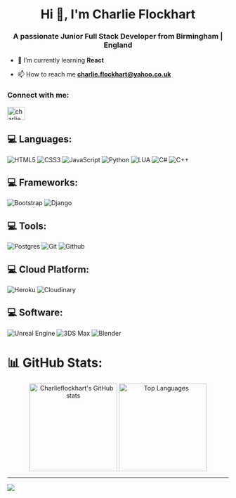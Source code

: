 <h1 align="center">Hi 👋, I'm Charlie Flockhart</h1>
<h3 align="center">A passionate Junior Full Stack Developer from Birmingham | England</h3>

- 🌱 I’m currently learning **React**

- 📫 How to reach me **charlie.flockhart@yahoo.co.uk**

<h3 align="left">Connect with me:</h3>
<p align="left">
<a href="https://linkedin.com/in/charlie flockhart" target="blank"><img align="center" src="https://raw.githubusercontent.com/rahuldkjain/github-profile-readme-generator/master/src/images/icons/Social/linked-in-alt.svg" alt="charlie flockhart" height="30" width="40" /></a>
</p>

## 💻 Languages:
![HTML5](https://img.shields.io/badge/html5-%23E34F26.svg?style=for-the-badge&logo=html5&logoColor=white) 
![CSS3](https://img.shields.io/badge/css3-%231572B6.svg?style=for-the-badge&logo=css3&logoColor=white) 
![JavaScript](https://img.shields.io/badge/javascript-%23323330.svg?style=for-the-badge&logo=javascript&logoColor=%23F7DF1E) 
![Python](https://img.shields.io/badge/python-3670A0?style=for-the-badge&logo=python&logoColor=ffdd54) 
![LUA](https://img.shields.io/badge/LUA-2C2D72?style=for-the-badge&logo=lua) 
![C#](https://img.shields.io/badge/C%23-430098?style=for-the-badge&logo=c&logoColor=white)
![C++](https://img.shields.io/badge/C%2B%2B-00599C?style=for-the-badge&logo=cplusplus) 

## 💻 Frameworks:
![Bootstrap](https://img.shields.io/badge/bootstrap-%238511FA.svg?style=for-the-badge&logo=bootstrap&logoColor=white) 
![Django](https://img.shields.io/badge/django-%23092E20.svg?style=for-the-badge&logo=django&logoColor=white) 

## 💻 Tools:
![Postgres](https://img.shields.io/badge/postgres-%23316192.svg?style=for-the-badge&logo=postgresql&logoColor=white) 
![Git](https://img.shields.io/badge/git-F05032?style=for-the-badge&logo=git&logoColor=white) 
![Github](https://img.shields.io/badge/github-181717?style=for-the-badge&logo=github&logoColor=white) 

## 💻 Cloud Platform:
![Heroku](https://img.shields.io/badge/heroku-430098?style=for-the-badge&logo=heroku&logoColor=white)
![Cloudinary](https://img.shields.io/badge/Cloudinary-3448C5?style=for-the-badge&logo=cloudinary)  

## 💻 Software:
![Unreal Engine](https://img.shields.io/badge/unrealengine-%23313131.svg?style=for-the-badge&logo=unrealengine&logoColor=white) 
![3DS Max](https://img.shields.io/badge/3ds_max-000000?style=for-the-badge&logo=autodesk&logoColor=white) 
![Blender](https://img.shields.io/badge/blender-E87D0D?style=for-the-badge&logo=blender&logoColor=white) 


# 📊 GitHub Stats:
<div align="center">
    <img src="https://github-readme-stats.vercel.app/api?username=Charlieflockhart&theme=dark&hide_border=false&include_all_commits=false&count_private=false" alt="Charlieflockhart's GitHub stats" height="200" style="display: inline-block; vertical-align: top;" />
    <img src="https://github-readme-stats.vercel.app/api/top-langs/?username=Charlieflockhart&theme=dark&hide_border=false&include_all_commits=false&count_private=false&layout=compact" alt="Top Languages" height="200" style="display: inline-block; vertical-align: top;" />
</div>

---
[![](https://visitcount.itsvg.in/api?id=Charlieflockhart&icon=0&color=0)](https://visitcount.itsvg.in)

<!-- Shields (https://shields.io/badges) -->
<!-- Icons (https://simpleicons.org/) -->